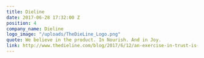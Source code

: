 ```yaml
---
title: Dieline
date: 2017-06-28 17:32:00 Z
position: 4
company_name: Dieline
logo_image: "/uploads/TheDieLine_Logo.png"
quote: We believe in the product. In Nourish. And in Joy.
link: http://www.thedieline.com/blog/2017/6/12/an-exercise-in-trust-is-the-big-reason-why-nourish-snacks-look-so-so-good
---
```


